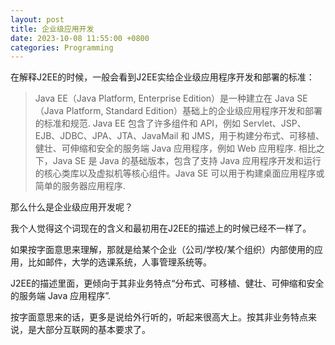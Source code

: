 ```yaml
---
layout: post
title: 企业级应用开发
date: 2023-10-08 11:55:00 +0800
categories: Programming
---
```

在解释J2EE的时候，一般会看到J2EE实给企业级应用程序开发和部署的标准：
>Java EE（Java Platform, Enterprise Edition）是一种建立在 Java SE（Java Platform, Standard Edition）基础上的企业级应用程序开发和部署的标准和规范. Java EE 包含了许多组件和 API，例如 Servlet、JSP、EJB、JDBC、JPA、JTA、JavaMail 和 JMS，用于构建分布式、可移植、健壮、可伸缩和安全的服务端 Java 应用程序，例如 Web 应用程序.
>相比之下，Java SE 是 Java 的基础版本，包含了支持 Java 应用程序开发和运行的核心类库以及虚拟机等核心组件。Java SE 可以用于构建桌面应用程序或简单的服务器应用程序.

那么什么是企业级应用开发呢？

我个人觉得这个词现在的含义和最初用在J2EE的描述上的时候已经不一样了。

如果按字面意思来理解，那就是给某个企业（公司/学校/某个组织）内部使用的应用，比如邮件，大学的选课系统，人事管理系统等。

J2EE的描述里面，更倾向于其非业务特点“分布式、可移植、健壮、可伸缩和安全的服务端 Java 应用程序”.

按字面意思来的话，更多是说给外行听的，听起来很高大上。按其非业务特点来说，是大部分互联网的基本要求了。
